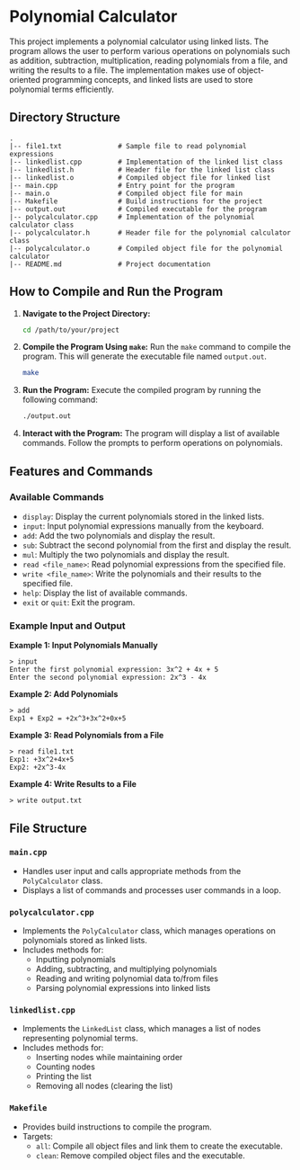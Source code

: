 # Polynomial Calculator

This project implements a polynomial calculator using linked lists. The program allows the user to perform various operations on polynomials such as addition, subtraction, multiplication, reading polynomials from a file, and writing the results to a file. The implementation makes use of object-oriented programming concepts, and linked lists are used to store polynomial terms efficiently.

## Directory Structure

```
.
|-- file1.txt              # Sample file to read polynomial expressions
|-- linkedlist.cpp         # Implementation of the linked list class
|-- linkedlist.h           # Header file for the linked list class
|-- linkedlist.o           # Compiled object file for linked list
|-- main.cpp               # Entry point for the program
|-- main.o                 # Compiled object file for main
|-- Makefile               # Build instructions for the project
|-- output.out             # Compiled executable for the program
|-- polycalculator.cpp     # Implementation of the polynomial calculator class
|-- polycalculator.h       # Header file for the polynomial calculator class
|-- polycalculator.o       # Compiled object file for the polynomial calculator
|-- README.md              # Project documentation
```

## How to Compile and Run the Program

1. **Navigate to the Project Directory:**

   ```bash
   cd /path/to/your/project
   ```

2. **Compile the Program Using `make`:**
   Run the `make` command to compile the program. This will generate the executable file named `output.out`.

   ```bash
   make
   ```

3. **Run the Program:**
   Execute the compiled program by running the following command:

   ```bash
   ./output.out
   ```

4. **Interact with the Program:**
   The program will display a list of available commands. Follow the prompts to perform operations on polynomials.

## Features and Commands

### Available Commands

- `display`: Display the current polynomials stored in the linked lists.
- `input`: Input polynomial expressions manually from the keyboard.
- `add`: Add the two polynomials and display the result.
- `sub`: Subtract the second polynomial from the first and display the result.
- `mul`: Multiply the two polynomials and display the result.
- `read <file_name>`: Read polynomial expressions from the specified file.
- `write <file_name>`: Write the polynomials and their results to the specified file.
- `help`: Display the list of available commands.
- `exit` or `quit`: Exit the program.

### Example Input and Output

**Example 1: Input Polynomials Manually**

```
> input
Enter the first polynomial expression: 3x^2 + 4x + 5
Enter the second polynomial expression: 2x^3 - 4x
```

**Example 2: Add Polynomials**

```
> add
Exp1 + Exp2 = +2x^3+3x^2+0x+5
```

**Example 3: Read Polynomials from a File**

```
> read file1.txt
Exp1: +3x^2+4x+5
Exp2: +2x^3-4x
```

**Example 4: Write Results to a File**

```
> write output.txt
```

## File Structure

### `main.cpp`

- Handles user input and calls appropriate methods from the `PolyCalculator` class.
- Displays a list of commands and processes user commands in a loop.

### `polycalculator.cpp`

- Implements the `PolyCalculator` class, which manages operations on polynomials stored as linked lists.
- Includes methods for:
  - Inputting polynomials
  - Adding, subtracting, and multiplying polynomials
  - Reading and writing polynomial data to/from files
  - Parsing polynomial expressions into linked lists

### `linkedlist.cpp`

- Implements the `LinkedList` class, which manages a list of nodes representing polynomial terms.
- Includes methods for:
  - Inserting nodes while maintaining order
  - Counting nodes
  - Printing the list
  - Removing all nodes (clearing the list)

### `Makefile`

- Provides build instructions to compile the program.
- Targets:
  - `all`: Compile all object files and link them to create the executable.
  - `clean`: Remove compiled object files and the executable.
